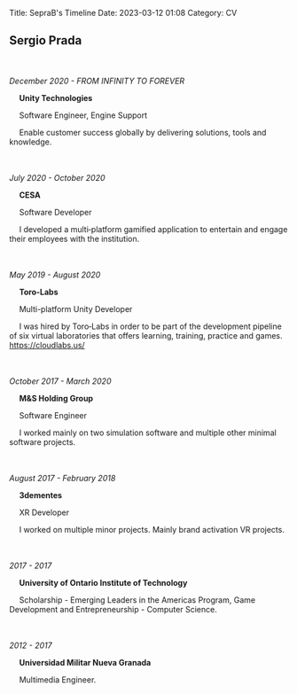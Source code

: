 Title: SepraB's Timeline
Date: 2023-03-12 01:08
Category: CV

## Sergio Prada

<br><br>*December 2020 - FROM INFINITY TO FOREVER*

&emsp; **Unity Technologies**

&emsp; Software Engineer, Engine Support

&emsp; Enable customer success globally by delivering solutions, tools and knowledge.

<br><br>*July 2020 - October 2020*

&emsp; **CESA**

&emsp; Software Developer

&emsp; I developed a multi‐platform gamified application to entertain and engage their employees with the institution.  


<br><br>*May 2019 - August 2020*

&emsp; **Toro-Labs**

&emsp; Multi-platform Unity Developer

&emsp; I was hired by Toro‐Labs in order to be part of the development pipeline of six virtual laboratories that offers learning, training, practice and games. https://cloudlabs.us/  


<br><br>*October 2017 - March 2020*

&emsp; **M&S Holding Group**

&emsp; Software Engineer

&emsp; I worked mainly on two simulation software and multiple other minimal software projects.  


<br><br>*August 2017 - February 2018*

&emsp; **3dementes**

&emsp; XR Developer

&emsp; I worked on multiple minor projects. Mainly brand activation VR projects.  


<br><br>*2017 - 2017*

&emsp; **University of Ontario Institute of Technology**

&emsp; Scholarship - Emerging Leaders in the Americas Program, Game Development and Entrepreneurship - Computer Science.  


<br><br>*2012 - 2017*

&emsp; **Universidad Militar Nueva Granada**

&emsp; Multimedia Engineer.  

